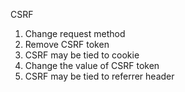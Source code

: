 CSRF 
1. Change request method
2. Remove CSRF token
3. CSRF may be tied to cookie
4. Change the value of CSRF token
5. CSRF may be tied to referrer header

